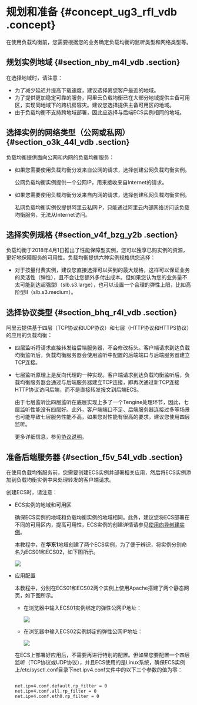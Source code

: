 # 规划和准备 {#concept_ug3_rfl_vdb .concept}

在使用负载均衡前，您需要根据您的业务确定负载均衡的监听类型和网络类型等。

## 规划实例地域 {#section_nby_m4l_vdb .section}

在选择地域时，请注意：

-   为了减少延迟并提高下载速度，建议选择离您客户最近的地域。
-   为了提供更加稳定可靠的服务，阿里云负载均衡已在大部分地域提供主备可用区，实现同地域下的跨机房容灾。建议您选择提供主备可用区的地域。
-   由于负载均衡不支持跨地域部署，因此应选择与后端ECS实例相同的地域。

## 选择实例的网络类型（公网或私网） {#section_o3k_44l_vdb .section}

负载均衡提供面向公网和内网的负载均衡服务：

-   如果您需要使用负载均衡分发来自公网的请求，选择创建公网负载均衡实例。

    公网负载均衡实例提供一个公网IP，用来接收来自Internet的请求。

-   如果您需要使用负载均衡分发来自内网的请求，选择创建私网负载均衡实例。

    私网负载均衡实例仅提供阿里云私网IP，只能通过阿里云内部网络访问该负载均衡服务，无法从Internet访问。


## 选择实例规格 {#section_v4f_bzg_y2b .section}

负载均衡于2018年4月1日推出了性能保障型实例，您可以独享已购实例的资源，更好地保障服务的可用性。负载均衡提供六种实例规格供您选择：

-   对于按量付费实例，建议您直接选择可以买到的最大规格，这样可以保证业务的灵活性（弹性），且不会让您额外多付出成本。但如果您认为您的业务量不太可能到达超强型I（slb.s3.large），也可以设置一个合理的弹性上限，比如高阶型II（slb.s3.medium）。

## 选择协议类型 {#section_bhq_r4l_vdb .section}

阿里云提供基于四层（TCP协议和UDP协议）和七层（HTTP协议和HTTPS协议）的应用的负载均衡：

-   四层监听将请求直接转发给后端服务器，不会修改标头。客户端请求到达负载均衡监听后，负载均衡服务器会使用监听中配置的后端端口与后端服务器建立TCP连接。
-   七层监听原理上是反向代理的一种实现。客户端请求到达负载均衡监听后，负载均衡服务器会通过与后端服务器建立TCP连接，即再次通过新TCP连接HTTP协议访问后端，而不是直接转发报文到后端ECS。

    由于七层监听比四层监听在底层实现上多了一个Tengine处理环节，因此，七层监听性能没有四层好。此外，客户端端口不足、后端服务器连接过多等场景也可能导致七层服务性能不高，如果您对性能有很高的要求，建议您使用四层监听。

    更多详细信息，参见[协议说明](../intl.zh-CN/用户指南/监听/监听介绍.md#table_spy_pp5_vdb)。


## 准备后端服务器 {#section_f5v_54l_vdb .section}

在使用负载均衡服务前，您需要创建ECS实例并部署相关应用，然后将ECS实例添加到负载均衡实例中来处理转发的客户端请求。

创建ECS时，请注意：

-   ECS实例的地域和可用区

    确保ECS实例的地域和负载均衡实例的地域相同。此外，建议您将ECS部署在不同的可用区内，提高可用性，ECS实例的创建详情请参见[使用向导创建实例](../../../../../intl.zh-CN/实例/创建实例/使用向导创建实例.md#)。

    本教程中，在**华东1**地域创建了两个ECS实例，为了便于辨识，将实例分别命名为ECS01和ECS02，如下图所示。

    ![](http://static-aliyun-doc.oss-cn-hangzhou.aliyuncs.com/assets/img/15696/155979943033206_zh-CN.png)

-   应用配置

    本教程中，分别在ECS01和ECS02两个实例上使用Apache搭建了两个静态网页，如下图所示。

    -   在浏览器中输入ECS01实例绑定的弹性公网IP地址：

        ![](http://static-aliyun-doc.oss-cn-hangzhou.aliyuncs.com/assets/img/4106/15597994302224_zh-CN.png)

    -   在浏览器中输入ECS02实例绑定的弹性公网IP地址：

        ![](http://static-aliyun-doc.oss-cn-hangzhou.aliyuncs.com/assets/img/4106/15597994302231_zh-CN.png)

    在ECS上部署好应用后，不需要再进行特别的配置。但如果您要配置一个四层监听（TCP协议或UDP协议），并且ECS使用的是Linux系统，确保ECS实例上/etc/sysctl.conf目录下net.ipv4.conf文件中的以下三个参数的值为零：

    ``` {#codeblock_0zs_0n7_oya}
    
    net.ipv4.conf.default.rp_filter = 0
    net.ipv4.conf.all.rp_filter = 0
    net.ipv4.conf.eth0.rp_filter = 0
    ```


